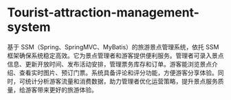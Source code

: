 # Tourist-attraction-management-system
基于 SSM（Spring、SpringMVC、MyBatis）的旅游景点管理系统，依托 SSM 框架确保系统稳定高效。它为景点管理者和游客提供便利服务。管理者可录入景点信息、更新开放时间、发布活动安排，管理票务库存和订单。游客能浏览景点介绍、查看实时图片、预订门票。系统具备评论和评分功能，方便游客分享体验。同时，可统计分析游客流量和消费数据，助力管理者优化运营策略，提升景点服务质量，给游客带来更好的旅游体验。 
